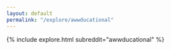 ```yaml
---
layout: default
permalink: "/explore/awwducational"
---
```


<link rel="stylesheet" type="text/css" href="/static/css/explore.css">
{% include explore.html subreddit="awwducational" %}
